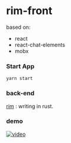 
rim-front
==
based on:
- react
- react-chat-elements
- mobx


### Start App
```
yarn start
```

### back-end
[rim](https://github.com/ThinkCats/rim) : writing in rust.

### demo
[![video](https://i2.hdslb.com/bfs/archive/5014732f653b331de3166bbd0eb8157352d985ff.jpg)](https://player.bilibili.com/player.html?bvid=BV1D14y1g7Zy&page=1)


